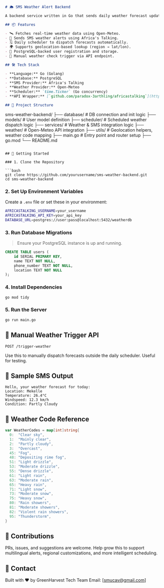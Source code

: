 ```markdown
# 🌦️ SMS Weather Alert Backend

A backend service written in Go that sends daily weather forecast updates to users via SMS, using the [Africa's Talking API](https://africastalking.com/) and [Open-Meteo Weather API](https://open-meteo.com/). Designed for farmers and informal workers who rely on timely weather alerts but lack access to smartphones or the internet.

## 📦 Features

- 🛰️ Fetches real-time weather data using Open-Meteo.
- 📱 Sends SMS weather alerts using Africa's Talking.
- 🗓️ Daily scheduler to dispatch forecasts automatically.
- 🌍 Supports geolocation-based lookup (region → lat/lon).
- 🧾 PostgreSQL-backed user registration and storage.
- 🔘 Manual weather check trigger via API endpoint.

## 🛠️ Tech Stack

- **Language:** Go (Golang)
- **Database:** PostgreSQL
- **SMS Provider:** Africa's Talking
- **Weather Provider:** Open-Meteo
- **Scheduler:** `time.Ticker` (Go concurrency)
- **API Wrapper:** [`github.com/paradox-3arthling/africastalking`](https://github.com/paradox-3arthling/africastalking)

## 📂 Project Structure

```
sms-weather-backend/
├── database/            # DB connection and init logic
├── models/              # User model definition
├── scheduler/           # Scheduled weather dispatch logic
├── services/            # Weather & SMS integration logic
├── weather/             # Open-Meteo API integration
├── utils/               # Geolocation helpers, weather code mapping
├── main.go              # Entry point and router setup
├── go.mod
└── README.md
```

## 🚀 Getting Started

### 1. Clone the Repository

```bash
git clone https://github.com/yourusername/sms-weather-backend.git
cd sms-weather-backend
```

### 2. Set Up Environment Variables

Create a `.env` file or set these in your environment:

```bash
AFRICASTALKING_USERNAME=your_username
AFRICASTALKING_API_KEY=your_api_key
DATABASE_URL=postgres://user:pass@localhost:5432/weatherdb
```

### 3. Run Database Migrations

> Ensure your PostgreSQL instance is up and running.

```sql
CREATE TABLE users (
    id SERIAL PRIMARY KEY,
    name TEXT NOT NULL,
    phone_number TEXT NOT NULL,
    location TEXT NOT NULL
);
```

### 4. Install Dependencies

```bash
go mod tidy
```

### 5. Run the Server

```bash
go run main.go
```

## 🧪 Manual Weather Trigger API

```
POST /trigger-weather
```

Use this to manually dispatch forecasts outside the daily scheduler. Useful for testing.

## 💬 Sample SMS Output

```
Hello, your weather forecast for today:
Location: Mekelle
Temperature: 26.4°C
Windspeed: 12.3 km/h
Condition: Partly Cloudy
```

## 🧠 Weather Code Reference

```go
var WeatherCodes = map[int]string{
  0:  "Clear sky",
  1:  "Mainly clear",
  2:  "Partly cloudy",
  3:  "Overcast",
  45: "Fog",
  48: "Depositing rime fog",
  51: "Light drizzle",
  53: "Moderate drizzle",
  55: "Dense drizzle",
  61: "Light rain",
  63: "Moderate rain",
  65: "Heavy rain",
  71: "Light snow",
  73: "Moderate snow",
  75: "Heavy snow",
  80: "Rain showers",
  81: "Moderate showers",
  82: "Violent rain showers",
  95: "Thunderstorm",
}
```

## 🤝 Contributions

PRs, issues, and suggestions are welcome. Help grow this to support multilingual alerts, regional customizations, and more intelligent scheduling.

## 📧 Contact

Built with ❤️ by GreenHarvest Tech Team
Email: [smucav@gmail.com]
```